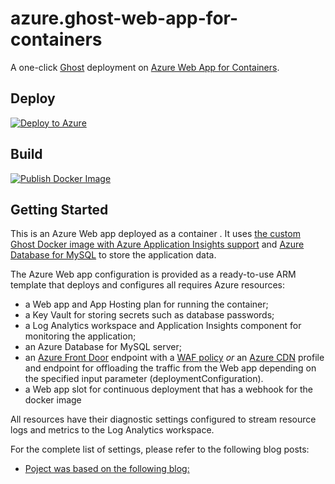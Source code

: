 # azure.ghost-web-app-for-containers

A one-click [Ghost](https://ghost.org/) deployment on [Azure Web App for Containers](https://azure.microsoft.com/en-us/services/app-service/containers/).

## Deploy

[![Deploy to Azure](https://aka.ms/deploytoazurebutton)](https://portal.azure.com/#create/Microsoft.Template/uri/https%3A%2F%2Fraw.githubusercontent.com%2Fhypeitnow%2Faz_ghost%2Fmaster%2Fghost.json)

## Build 

[![Publish Docker Image](https://github.com/hypeitnow/az_ghost_test/actions/workflows/push.yml/badge.svg)](https://github.com/hypeitnow/az_ghost/actions/workflows/push.yml)

## Getting Started

This is an Azure Web app deployed as a container . It uses [the custom Ghost Docker image with Azure Application Insights support](https://github.com/andrewmatveychuk/docker-ghost-ai) and [Azure Database for MySQL](https://azure.microsoft.com/en-us/services/mysql/) to store the application data.

The Azure Web app configuration is provided as a ready-to-use ARM template that deploys and configures all requires Azure resources:

* a Web app and App Hosting plan for running the container;
* a Key Vault for storing secrets such as database passwords;
* a Log Analytics workspace and Application Insights component for monitoring the application;
* an Azure Database for MySQL server;
* an [Azure Front Door](https://docs.microsoft.com/en-us/azure/frontdoor/) endpoint with a [WAF policy](https://docs.microsoft.com/en-us/azure/web-application-firewall/afds/afds-overview) _or_ an [Azure CDN](https://docs.microsoft.com/en-us/azure/cdn/) profile and endpoint for offloading the traffic from the Web app depending on the specified input parameter (deploymentConfiguration).
* a Web app slot for continuous deployment that has a webhook for the docker image 

All resources have their diagnostic settings configured to stream resource logs and metrics to the Log Analytics workspace.

For the complete list of settings, please refer to the following blog posts:

* [Poject was based on the following blog: ](https://andrewmatveychuk.com/a-one-click-ghost-deployment-on-azure-web-app-for-containers/)

